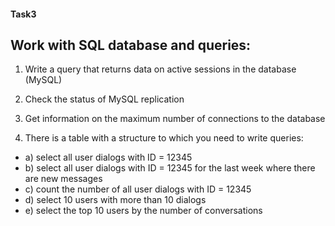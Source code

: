 #### Task3

## Work with SQL database and queries:

1. Write a query that returns data on active sessions in the database (MySQL)

2. Check the status of MySQL replication

3. Get information on the maximum number of connections to the database

4. There is a table with a structure to which you need to write queries:

  * a) select all user dialogs with ID = 12345
  * b) select all user dialogs with ID = 12345 for the last week where there are new messages
  * c) count the number of all user dialogs with ID = 12345
  * d) select 10 users with more than 10 dialogs
  * e) select the top 10 users by the number of conversations
